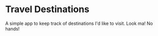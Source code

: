# Travel Destinations

A simple app to keep track of destinations I'd like to visit.
Look ma! No hands!
